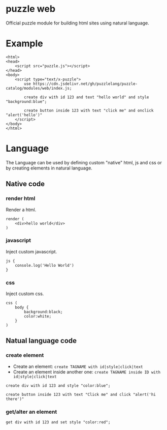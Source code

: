 # puzzle web

Official puzzle module for building html sites using natural language.

# Example

```puzzle
<html>
<head>
	<script src="puzzle.js"></script>
</head>
<body>
	<script type="text/x-puzzle">
		use https://cdn.jsdelivr.net/gh/puzzlelang/puzzle-catalog/modules/web/index.js;

		create div with id 123 and text "hello world" and style "background:blue";

		create button inside 123 with text "click me" and onclick "alert('hello')"
	</script>
</body>
</html>
```

# Language

The Language can be used by defining custom "native" html, js and css or by creating elements in natural language.

## Native code

### render html

Render a html.

```puzzle
render (
	<div>hello world</div>
)
```

### javascript

Inject custom javascript. 

```puzzle
js {
	console.log('Hello World')
}
```

### css

Inject custom css. 

```puzzle
css (
	body {
		background:black;
		color:white;
	}
)
```

## Natual language code

### create element

- Create an element: `create TAGNAME with id|style|click|text`
- Create an element inside another one: `create TAGNAME inside ID with id|style|click|text`

```puzzle
create div with id 123 and style "color:blue";

create button inside 123 with text "Click me" and click "alert('hi there')"
```

### get/alter an element

```puzzle
get div with id 123 and set style "color:red";
```